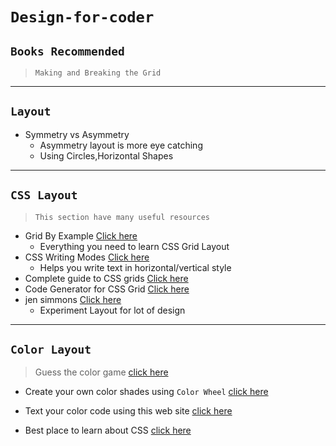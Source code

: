 # `Design-for-coder`

## `Books Recommended`

> `Making and Breaking the Grid`

---

## `Layout`

- Symmetry vs Asymmetry
  - Asymmetry layout is more eye catching
  - Using Circles,Horizontal Shapes

---

## `CSS Layout`

> `This section have many useful resources`

- Grid By Example
  <a href="https://gridbyexample.com/" target="_blank">Click here</a>
  - Everything you need to learn CSS Grid Layout
- CSS Writing Modes <a href="https://24ways.org/2016/css-writing-modes/" target="_blank">Click here</a>
  - Helps you write text in horizontal/vertical style
- Complete guide to CSS grids <a href="https://css-tricks.com/snippets/css/complete-guide-grid/" target="_blank">Click here</a>
- Code Generator for CSS Grid <a href="https://cssgrid-generator.netlify.app/" target="_blank">Click here</a>
- jen simmons <a href="https://labs.jensimmons.com/" target="_blank">Click here</a>
  - Experiment Layout for lot of design

---

## `Color Layout`

> Guess the color game <a href="http://codepo8.github.io/css-colour-names/" target="_blank">click here</a>

- Create your own color shades using `Color Wheel` <a href="https://color.adobe.com/create/color-wheel" target="_blank">click here</a>

- Text your color code using this web site <a href="https://colorable.jxnblk.com/004466/00ffa2" target="_blank">click here</a>

- Best place to learn about CSS <a href="https://www.smashingmagazine.com/guides/css-layout/" target="_blank">click here</a>
